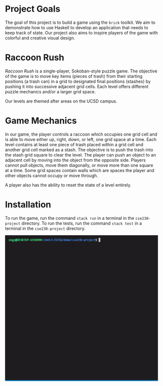 # Project Goals
The goal of this project is to build a game using the `brick` toolkit. We aim to demonstrate how to use Haskell to develop an application that needs to keep track of state. Our project also aims to inspire players of the game with colorful and creative visual design.

# Raccoon Rush

*Raccoon Rush* is a single-player, Sokoban-style puzzle game. The objective of the game is to move key items (pieces of trash) from their starting positions (a trash can) in a grid to designated final positions (stashes) by pushing it into successive adjacent grid cells. Each level offers different puzzle mechanics and/or a larger grid space.

Our levels are themed after areas on the UCSD campus.

# Game Mechanics

In our game, the player controls a raccoon which occupies one grid cell and is able to move either up, right, down, or left, one grid space at a time. Each level contains at least one piece of trash placed within a grid cell and another grid cell marked as a stash. The objective is to push the trash into the stash grid square to clear the level. The player can push an object to an adjacent cell by moving into the object from the opposite side. Players cannot pull objects, move them diagonally, or move more than one square at a time. Some grid spaces contain walls which are spaces the player and other objects cannot occupy or move through. 

A player also has the ability to reset the state of a level entirely.

# Installation
To run the game, run the command `stack run` in a terminal in the `cse230-project` directory.
To run the tests, run the command `stack test` in a terminal in the `cse230-project` directory.

![GIF of game running](https://github.com/and-le/cse230-project/blob/main/resources/demo.gif)
